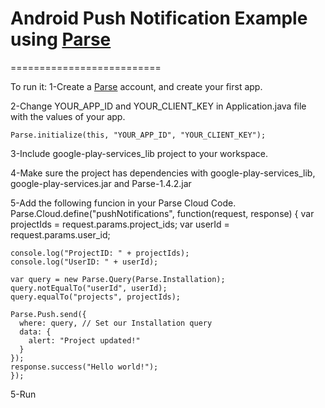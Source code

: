# Android Push Notification Example using [Parse](https://www.parse.com/)
==========================

To run it:
1-Create a [Parse](https://www.parse.com/) account, and create your first app.

2-Change YOUR_APP_ID and YOUR_CLIENT_KEY in Application.java file with the values of your app.

    Parse.initialize(this, "YOUR_APP_ID", "YOUR_CLIENT_KEY");

3-Include google-play-services_lib project to your workspace.

4-Make sure the project has dependencies with google-play-services_lib, google-play-services.jar and Parse-1.4.2.jar

5-Add the following funcion in your Parse Cloud Code.
    Parse.Cloud.define("pushNotifications", function(request, response) {
    var projectIds = request.params.project_ids;
    var userId = request.params.user_id;
    
    console.log("ProjectID: " + projectIds);	
    console.log("UserID: " + userId);
    
    var query = new Parse.Query(Parse.Installation);
    query.notEqualTo("userId", userId);
    query.equalTo("projects", projectIds);
    
    Parse.Push.send({
      where: query, // Set our Installation query
      data: {
        alert: "Project updated!"
      }
    });
    response.success("Hello world!");
    });
    
5-Run

